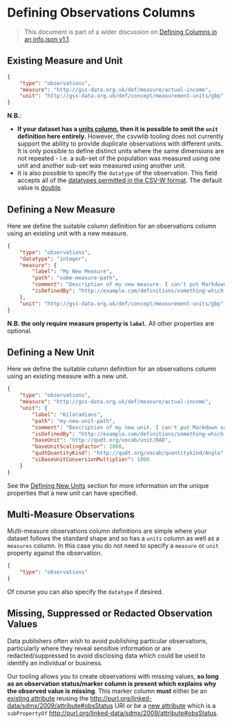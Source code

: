 # Defining Observations Columns

> This document is part of a wider discussion on [Defining Columns in an info.json v1.1](./README.md).

## Existing Measure and Unit

```json
{
    "type": "observations",
    "measure": "http://gss-data.org.uk/def/measure/actual-income",
    "unit": "http://gss-data.org.uk/def/concept/measurement-units/gbp"
}
```

**N.B.**:

* **If your dataset has a [units column](./UnitsColumns.md), then it is possible to omit the `unit` definition here entirely.** However, the csvwlib tooling does not currently support the ability to provide duplicate observations with different units. It is only possible to define distinct units where the same dimensions are not repeated - i.e. a sub-set of the population was measured using one unit and another sub-set was measured using another unit.
* It is also possible to specify the `datatype` of the observation. This field accepts all of the [datatypes permitted in the CSV-W format](https://www.w3.org/TR/2015/REC-tabular-metadata-20151217/#built-in-datatypes). The default value is [double](https://www.w3.org/TR/2012/REC-xmlschema11-2-20120405/datatypes.html#double).

## Defining a New Measure

Here we define the suitable column definition for an observations column using an existing unit with a new measure.

```json
{
    "type": "observations",
    "datatype": "integer",
    "measure": {
        "label": "My New Measure",
        "path": "some-measure-path",
        "comment": "Description of my new measure. I can't put Markdown or HTML in here.",
        "isDefinedBy": "http://example.com/definitions/something-which-explains-what-this-measure-means.pdf"
    },
    "unit": "http://gss-data.org.uk/def/concept/measurement-units/gbp"
}
```

**N.B. the only require measure property is `label`**. All other properties are optional.

## Defining a New Unit

Here we define the suitable column definition for an observations column using an existing measure with a new unit.

```json
{
    "type": "observations",
    "measure": "http://gss-data.org.uk/def/measure/actual-income",
    "unit": {
        "label": "Kiloradians",
        "path": "my-new-unit-path",
        "comment": "Description of my new unit. I can't put Markdown or HTML in here.",
        "isDefinedBy": "http://example.com/definitions/something-which-explains-what-this-unit-means.pdf",
        "baseUnit": "http://qudt.org/vocab/unit/RAD",
        "baseUnitScalingFactor": 1000,
        "qudtQuantityKind": "http://qudt.org/vocab/quantitykind/Angle",
        "siBaseUnitConversionMultiplier": 1000
    }
}
```

See the [Defining New Units](./UnitsColumns.md#defining-new-units) section for more information on the unique properties that a new unit can have specified.

## Multi-Measure Observations

Multi-measure observations column definitions are simple where your dataset follows the standard shape and so has a `units` column as well as a `measures` column. In this case you do not need to specify a `measure` or `unit` property against the observation.

```json
{
    "type": "observations"
}
```

Of course you can also specify the `datatype` if desired.

## Missing, Suppressed or Redacted Observation Values

Data publishers often wish to avoid publishing particular observations, particularly where they reveal sensitive information or are redacted/suppressed to avoid disclosing data which could be used to identify an individual or business.

Our tooling allows you to create observations with missing values, **so long as an observation status/marker column is present which explains why the observed value is missing**. This marker column **must** either be an  [existing attribute](./AttributeColumns.md#existing-attribute) reusing the <http://purl.org/linked-data/sdmx/2009/attribute#obsStatus> URI or be a [new attribute](./AttributeColumns.md#new-attribute) which is a `subPropertyOf` <http://purl.org/linked-data/sdmx/2009/attribute#obsStatus>.
